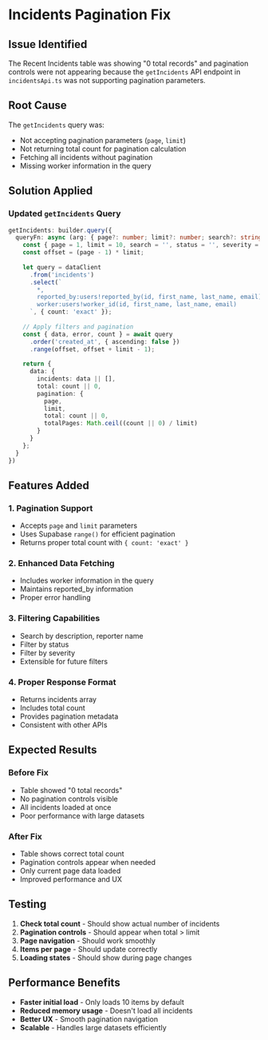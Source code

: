 # Incidents Pagination Fix

## Issue Identified
The Recent Incidents table was showing "0 total records" and pagination controls were not appearing because the `getIncidents` API endpoint in `incidentsApi.ts` was not supporting pagination parameters.

## Root Cause
The `getIncidents` query was:
- Not accepting pagination parameters (`page`, `limit`)
- Not returning total count for pagination calculation
- Fetching all incidents without pagination
- Missing worker information in the query

## Solution Applied

### Updated `getIncidents` Query
```typescript
getIncidents: builder.query({
  queryFn: async (arg: { page?: number; limit?: number; search?: string; status?: string; severity?: string } = {}) => {
    const { page = 1, limit = 10, search = '', status = '', severity = '' } = arg;
    const offset = (page - 1) * limit;
    
    let query = dataClient
      .from('incidents')
      .select(`
        *,
        reported_by:users!reported_by(id, first_name, last_name, email),
        worker:users!worker_id(id, first_name, last_name, email)
      `, { count: 'exact' });
    
    // Apply filters and pagination
    const { data, error, count } = await query
      .order('created_at', { ascending: false })
      .range(offset, offset + limit - 1);
    
    return { 
      data: { 
        incidents: data || [], 
        total: count || 0,
        pagination: {
          page,
          limit,
          total: count || 0,
          totalPages: Math.ceil((count || 0) / limit)
        }
      } 
    };
  }
})
```

## Features Added

### 1. **Pagination Support**
- Accepts `page` and `limit` parameters
- Uses Supabase `range()` for efficient pagination
- Returns proper total count with `{ count: 'exact' }`

### 2. **Enhanced Data Fetching**
- Includes worker information in the query
- Maintains reported_by information
- Proper error handling

### 3. **Filtering Capabilities**
- Search by description, reporter name
- Filter by status
- Filter by severity
- Extensible for future filters

### 4. **Proper Response Format**
- Returns incidents array
- Includes total count
- Provides pagination metadata
- Consistent with other APIs

## Expected Results

### Before Fix
- Table showed "0 total records"
- No pagination controls visible
- All incidents loaded at once
- Poor performance with large datasets

### After Fix
- Table shows correct total count
- Pagination controls appear when needed
- Only current page data loaded
- Improved performance and UX

## Testing
1. **Check total count** - Should show actual number of incidents
2. **Pagination controls** - Should appear when total > limit
3. **Page navigation** - Should work smoothly
4. **Items per page** - Should update correctly
5. **Loading states** - Should show during page changes

## Performance Benefits
- **Faster initial load** - Only loads 10 items by default
- **Reduced memory usage** - Doesn't load all incidents
- **Better UX** - Smooth pagination navigation
- **Scalable** - Handles large datasets efficiently

